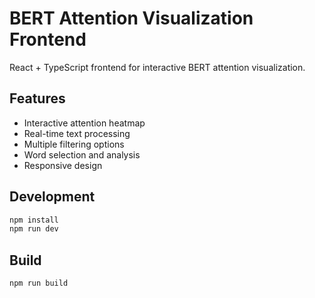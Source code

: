 # BERT Attention Visualization Frontend

React + TypeScript frontend for interactive BERT attention visualization.

## Features

- Interactive attention heatmap
- Real-time text processing
- Multiple filtering options
- Word selection and analysis
- Responsive design

## Development

```bash
npm install
npm run dev
```

## Build

```bash
npm run build
```
